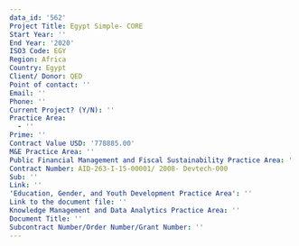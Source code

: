 ```yaml
---
data_id: '562'
Project Title: Egypt Simple- CORE
Start Year: ''
End Year: '2020'
ISO3 Code: EGY
Region: Africa
Country: Egypt
Client/ Donor: QED
Point of contact: ''
Email: ''
Phone: ''
Current Project? (Y/N): ''
Practice Area:
  - ''
Prime: ''
Contract Value USD: '778885.00'
M&E Practice Area: ''
Public Financial Management and Fiscal Sustainability Practice Area: ''
Contract Number: AID-263-I-15-00001/ 2008- Devtech-000
Sub: ''
Link: ''
'Education, Gender, and Youth Development Practice Area': ''
Link to the document file: ''
Knowledge Management and Data Analytics Practice Area: ''
Document Title: ''
Subcontract Number/Order Number/Grant Number: ''
---
```


